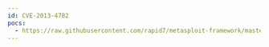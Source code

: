 ```yaml
---
id: CVE-2013-4782
pocs:
  - https://raw.githubusercontent.com/rapid7/metasploit-framework/master/modules/auxiliary/scanner/ipmi/ipmi_cipher_zero.rb
---
```

